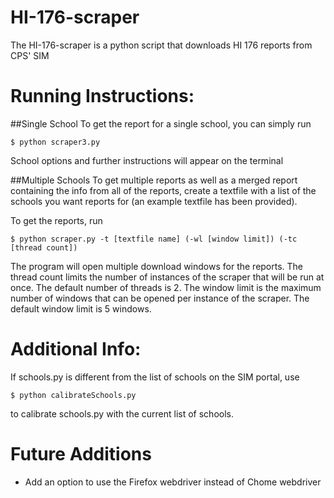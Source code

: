 # HI-176-scraper
The HI-176-scraper is a python script that downloads HI 176 reports from CPS' SIM

# Running Instructions:
##Single School
To get the report for a single school, you can simply run

    $ python scraper3.py

School options and further instructions will appear on the terminal

##Multiple Schools
To get multiple reports as well as a merged report containing the info from all of the reports, create a textfile with a list of the schools you want reports for (an example textfile has been provided).

To get the reports, run

    $ python scraper.py -t [textfile name] (-wl [window limit]) (-tc [thread count])

The program will open multiple download windows for the reports. The thread count limits the number of instances of the scraper that will be run at once. The default number of threads is 2. The window limit is the maximum number of windows that can be opened per instance of the scraper. The default window limit is 5 windows.

# Additional Info:
If schools.py is different from the list of schools on the SIM portal, use

    $ python calibrateSchools.py

to calibrate schools.py with the current list of schools.

# Future Additions
- Add an option to use the Firefox webdriver instead of Chome webdriver
